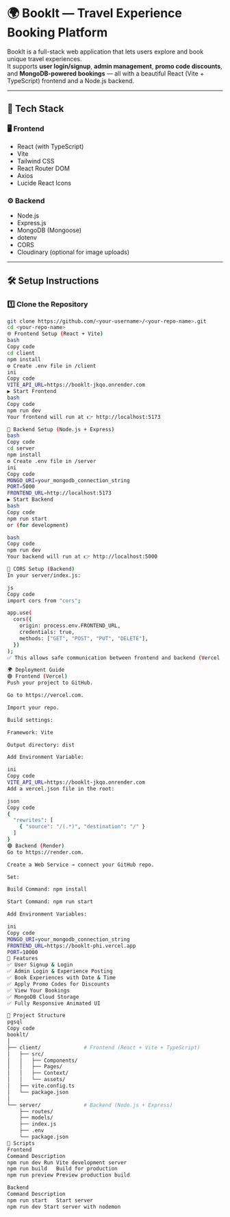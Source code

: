 # 🌍 Booklt — Travel Experience Booking Platform

Booklt is a full-stack web application that lets users explore and book unique travel experiences.  
It supports **user login/signup**, **admin management**, **promo code discounts**, and **MongoDB-powered bookings** — all with a beautiful React (Vite + TypeScript) frontend and a Node.js backend.

---

## 🚀 Tech Stack

### 🖥️ Frontend
- React (with TypeScript)
- Vite
- Tailwind CSS
- React Router DOM
- Axios
- Lucide React Icons

### ⚙️ Backend
- Node.js
- Express.js
- MongoDB (Mongoose)
- dotenv
- CORS
- Cloudinary (optional for image uploads)

---

## 🛠️ Setup Instructions

### 1️⃣ Clone the Repository
```bash
git clone https://github.com/<your-username>/<your-repo-name>.git
cd <your-repo-name>
🌐 Frontend Setup (React + Vite)
bash
Copy code
cd client
npm install
⚙️ Create .env file in /client
ini
Copy code
VITE_API_URL=https://booklt-jkqo.onrender.com
▶️ Start Frontend
bash
Copy code
npm run dev
Your frontend will run at 👉 http://localhost:5173

🧠 Backend Setup (Node.js + Express)
bash
Copy code
cd server
npm install
⚙️ Create .env file in /server
ini
Copy code
MONGO_URI=your_mongodb_connection_string
PORT=5000
FRONTEND_URL=http://localhost:5173
▶️ Start Backend
bash
Copy code
npm run start
or (for development)

bash
Copy code
npm run dev
Your backend will run at 👉 http://localhost:5000

🔗 CORS Setup (Backend)
In your server/index.js:

js
Copy code
import cors from "cors";

app.use(
  cors({
    origin: process.env.FRONTEND_URL,
    credentials: true,
    methods: ["GET", "POST", "PUT", "DELETE"],
  })
);
✅ This allows safe communication between frontend and backend (Vercel + Render).

🌍 Deployment Guide
🟢 Frontend (Vercel)
Push your project to GitHub.

Go to https://vercel.com.

Import your repo.

Build settings:

Framework: Vite

Output directory: dist

Add Environment Variable:

ini
Copy code
VITE_API_URL=https://booklt-jkqo.onrender.com
Add a vercel.json file in the root:

json
Copy code
{
  "rewrites": [
    { "source": "/(.*)", "destination": "/" }
  ]
}
🟣 Backend (Render)
Go to https://render.com.

Create a Web Service → connect your GitHub repo.

Set:

Build Command: npm install

Start Command: npm run start

Add Environment Variables:

ini
Copy code
MONGO_URI=your_mongodb_connection_string
FRONTEND_URL=https://booklt-phi.vercel.app
PORT=10000
📱 Features
✅ User Signup & Login
✅ Admin Login & Experience Posting
✅ Book Experiences with Date & Time
✅ Apply Promo Codes for Discounts
✅ View Your Bookings
✅ MongoDB Cloud Storage
✅ Fully Responsive Animated UI

📂 Project Structure
pgsql
Copy code
booklt/
│
├── client/              # Frontend (React + Vite + TypeScript)
│   ├── src/
│   │   ├── Components/
│   │   ├── Pages/
│   │   ├── Context/
│   │   └── assets/
│   ├── vite.config.ts
│   └── package.json
│
└── server/              # Backend (Node.js + Express)
    ├── routes/
    ├── models/
    ├── index.js
    ├── .env
    └── package.json
🧩 Scripts
Frontend
Command	Description
npm run dev	Run Vite development server
npm run build	Build for production
npm run preview	Preview production build

Backend
Command	Description
npm run start	Start server
npm run dev	Start server with nodemon


